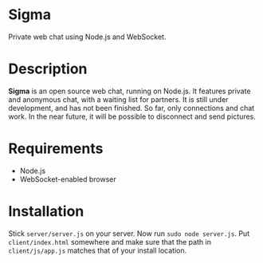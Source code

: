 Sigma
=====

Private web chat using Node.js and WebSocket.

Description
============
**Sigma** is an open source web chat, running on Node.js. It features private and anonymous chat, with a waiting list for partners. It is still under development, and has not been finished. So far, only connections and chat work. In the near future, it will be possible to disconnect and send pictures.

Requirements
============
  * Node.js
  * WebSocket-enabled browser
  
Installation
============
Stick `server/server.js` on your server. Now run `sudo node server.js`. Put `client/index.html` somewhere and make sure that the path in `client/js/app.js` matches that of your install location.